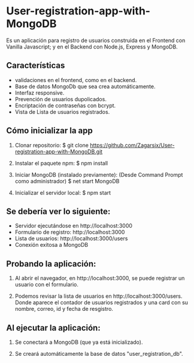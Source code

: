 # User-registration-app-with-MongoDB

Es un aplicación para registro de usuarios construida en el Frontend con Vanilla Javascript; y en el Backend con Node.js, Express y MongoDB.


## Características

- validaciones en el frontend, como en el backend.
- Base de datos MongoDb que sea crea automáticamente.
- Interfaz responsive.
- Prevención de usuarios dupolicados.
- Encriptación de contraseñas con bcrypt.
- Vista de Lista de usuarios registrados.


## Cómo inicializar la app

1. Clonar repositorio:
    $ git clone https://github.com/Zagarsix/User-registration-app-with-MongoDB.git

2. Instalar el paquete npm:
    $ npm install

3. Iniciar MongoDB (instalado previamente):
    (Desde Command Prompt como administrador)
    $ net start MongoDB

4. Inicializar el servidor local:
    $ npm start


## Se debería ver lo siguiente:

- Servidor ejecutándose en http://localhost:3000
- Formulario de registro: http://localhost:3000
- Lista de usuarios: http://localhost:3000/users
- Conexión exitosa a MongoDB


## Probando la aplicación:

1. Al abrir el navegador, en http://localhost:3000, se puede registrar un usuario con el formulario.

2. Podemos revisar la lista de usuarios en http://localhost:3000/users. Donde aparece el contador de usuarios registrados y una card con su nombre, correo, id y fecha de resgistro.

## Al ejecutar la aplicación:

1. Se conectará a MongoDB (que ya está inicializado).

2. Se creará automáticamente la base de datos "user_registration_db".
